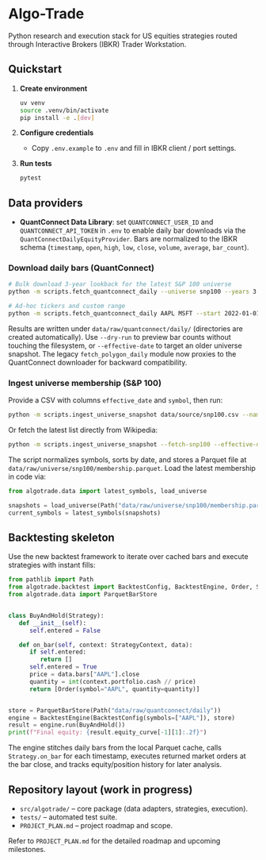 # Algo-Trade

Python research and execution stack for US equities strategies routed through Interactive Brokers (IBKR) Trader Workstation.

## Quickstart

1. **Create environment**

   ```bash
   uv venv
   source .venv/bin/activate
   pip install -e .[dev]
   ```

2. **Configure credentials**

   - Copy `.env.example` to `.env` and fill in IBKR client / port settings.

3. **Run tests**
   ```bash
   pytest
   ```

## Data providers
- **QuantConnect Data Library**: set `QUANTCONNECT_USER_ID` and `QUANTCONNECT_API_TOKEN` in `.env` to enable daily bar downloads via the `QuantConnectDailyEquityProvider`. Bars are normalized to the IBKR schema (`timestamp`, `open`, `high`, `low`, `close`, `volume`, `average`, `bar_count`).

### Download daily bars (QuantConnect)
````bash
# Bulk download 3-year lookback for the latest S&P 100 universe
python -m scripts.fetch_quantconnect_daily --universe snp100 --years 3

# Ad-hoc tickers and custom range
python -m scripts.fetch_quantconnect_daily AAPL MSFT --start 2022-01-01 --end 2024-01-01
````

Results are written under `data/raw/quantconnect/daily/` (directories are created automatically). Use `--dry-run` to preview bar counts without touching the filesystem, or `--effective-date` to target an older universe snapshot. The legacy `fetch_polygon_daily` module now proxies to the QuantConnect downloader for backward compatibility.

### Ingest universe membership (S&P 100)

Provide a CSV with columns `effective_date` and `symbol`, then run:

````bash
python -m scripts.ingest_universe_snapshot data/source/snp100.csv --name snp100
````

Or fetch the latest list directly from Wikipedia:

````bash
python -m scripts.ingest_universe_snapshot --fetch-snp100 --effective-date 2025-10-06
````

The script normalizes symbols, sorts by date, and stores a Parquet file at `data/raw/universe/snp100/membership.parquet`. Load the latest membership in code via:

```python
from algotrade.data import latest_symbols, load_universe

snapshots = load_universe(Path("data/raw/universe/snp100/membership.parquet"))
current_symbols = latest_symbols(snapshots)
```

## Backtesting skeleton

Use the new backtest framework to iterate over cached bars and execute strategies with instant fills:

```python
from pathlib import Path
from algotrade.backtest import BacktestConfig, BacktestEngine, Order, Strategy, StrategyContext
from algotrade.data import ParquetBarStore


class BuyAndHold(Strategy):
   def __init__(self):
      self.entered = False

   def on_bar(self, context: StrategyContext, data):
      if self.entered:
         return []
      self.entered = True
      price = data.bars["AAPL"].close
      quantity = int(context.portfolio.cash // price)
      return [Order(symbol="AAPL", quantity=quantity)]


store = ParquetBarStore(Path("data/raw/quantconnect/daily"))
engine = BacktestEngine(BacktestConfig(symbols=["AAPL"]), store)
result = engine.run(BuyAndHold())
print(f"Final equity: {result.equity_curve[-1][1]:.2f}")
```

The engine stitches daily bars from the local Parquet cache, calls `Strategy.on_bar` for each timestamp, executes returned market orders at the bar close, and tracks equity/position history for later analysis.

## Repository layout (work in progress)

- `src/algotrade/` – core package (data adapters, strategies, execution).
- `tests/` – automated test suite.
- `PROJECT_PLAN.md` – project roadmap and scope.

Refer to `PROJECT_PLAN.md` for the detailed roadmap and upcoming milestones.
